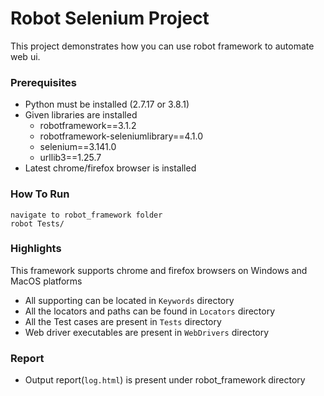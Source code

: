 # Robot Selenium Project
This project demonstrates how you can use robot framework to automate web ui.

### Prerequisites
* Python must be installed (2.7.17 or 3.8.1)
* Given libraries are installed
  * robotframework==3.1.2
  * robotframework-seleniumlibrary==4.1.0
  * selenium==3.141.0
  * urllib3==1.25.7
* Latest chrome/firefox browser is installed

### How To Run
```
navigate to robot_framework folder
robot Tests/
```

### Highlights
This framework supports chrome and firefox browsers on Windows and MacOS platforms
* All supporting can be located in `Keywords` directory
* All the locators and paths can be found in `Locators` directory
* All the Test cases are present in `Tests` directory
* Web driver executables are present in `WebDrivers` directory

### Report
* Output report(`log.html`) is present under robot_framework directory
